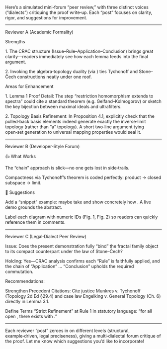 Here’s a simulated mini‑forum “peer review,” with three distinct voices
(“dialects”) critiquing the proof write‑up. Each “post” focuses on
clarity, rigor, and suggestions for improvement.

---

Reviewer A (Academic Formality)

Strengths

1. The CRAC structure (Issue–Rule–Application–Conclusion) brings great
clarity—readers immediately see how each lemma feeds into the final
argument.

2. Invoking the algebra‑topology duality (via ) ties Tychonoff and
Stone–Čech constructions neatly under one roof.

Areas for Enhancement

1. Lemma 1 Proof Detail: The step “restriction homomorphism extends to
spectra” could cite a standard theorem (e.g. Gelfand–Kolmogorov) or
sketch the key bijection between maximal ideals and ultrafilters.

2. Topology Basis Refinement: In Proposition 4.1, explicitly check that
the pulled‑back basis elements indeed generate exactly the inverse‑limit
topology (rather than “a” topology). A short two‑line argument tying
open‑set generation to universal mapping properties would seal it.

---

Reviewer B (Developer‑Style Forum)

👍 What Works

The “chain” approach is slick—no one gets lost in side‑trails.

Compactness via Tychonoff’s theorem is coded perfectly: product → closed
subspace → limit.

🔧 Suggestions

Add a “snippet” example: maybe take and show concretely how . A live
demo grounds the abstract.

Label each diagram with numeric IDs (Fig. 1, Fig. 2) so readers can
quickly reference them in comments.

---

Reviewer C (Legal‑Dialect Peer Review)

Issue: Does the present demonstration fully “bind” the fractal family
object to its compact counterpart under the law of Stone–Čech?

Holding: Yes—CRAC analysis confirms each “Rule” is faithfully applied,
and the chain of “Application” … “Conclusion” upholds the required
commutation.

Recommendations:

Strengthen Precedent Citations: Cite justice Munkres v. Tychonoff
(Topology 2d Ed §29.4) and case law Engelking v. General Topology
(Ch. 6) directly in Lemma 3.1.

Define Terms “Strict Refinement” at Rule 1 in statutory language: “for
all open , there exists with .”

---

Each reviewer “post” zeroes in on different levels (structural,
example‑driven, legal preciseness), giving a multi‑dialectal forum
critique of the proof. Let me know which suggestions you’d like to
incorporate!
